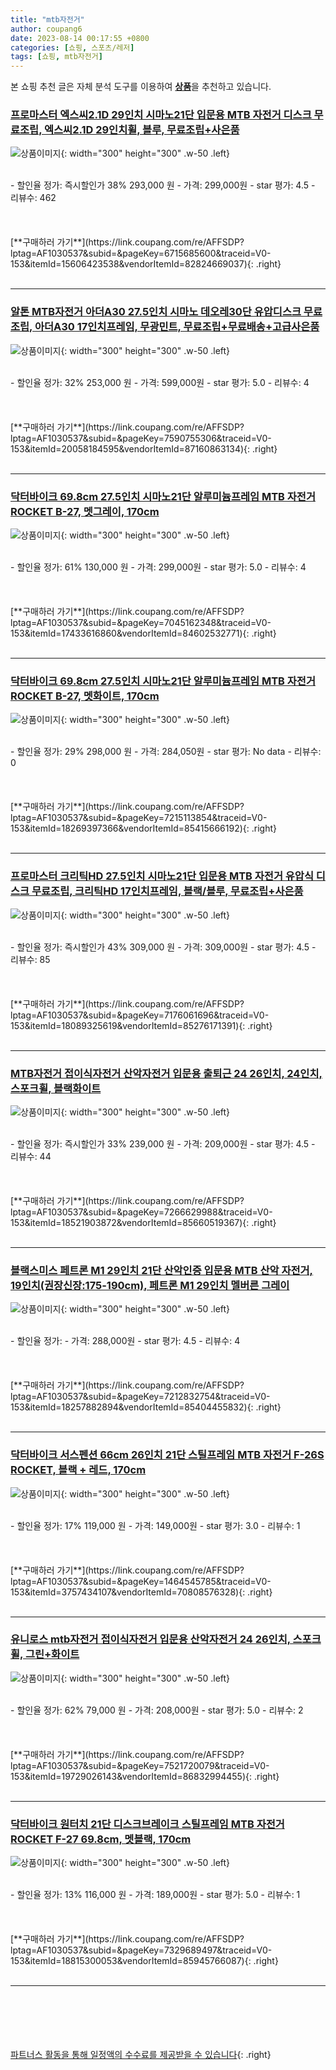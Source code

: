 ```yaml
---
title: "mtb자전거"
author: coupang6
date: 2023-08-14 00:17:55 +0800
categories: [쇼핑, 스포츠/레저]
tags: [쇼핑, mtb자전거]
---
```


본 쇼핑 추천 글은 자체 분석 도구를 이용하여 [**상품**](https://link.coupang.com/a/bao1ui)을 추천하고 있습니다.

### [프로마스터 엑스씨2.1D 29인치 시마노21단 입문용 MTB 자전거 디스크 무료조립, 엑스씨2.1D 29인치휠, 블루, 무료조립+사은품](https://link.coupang.com/re/AFFSDP?lptag=AF1030537&subid=&pageKey=6715685600&traceid=V0-153&itemId=15606423538&vendorItemId=82824669037)

![상품이미지](https://thumbnail10.coupangcdn.com/thumbnails/remote/230x230ex/image/vendor_inventory/c620/a7541e0ccbc9b149bde9babac482597f8635003a31225b0a822630318323.png){: width="300" height="300" .w-50 .left}


<br>
- 할인율 정가: 즉시할인가 38%  293,000   원
- 가격: 299,000원
- star 평가: 4.5
- 리뷰수: 462
<br>
<br>
<br>
<br>
[**구매하러 가기**](https://link.coupang.com/re/AFFSDP?lptag=AF1030537&subid=&pageKey=6715685600&traceid=V0-153&itemId=15606423538&vendorItemId=82824669037){: .right}
<br>
<br>

---

### [알톤 MTB자전거 아더A30 27.5인치 시마노 데오레30단 유압디스크 무료조립, 아더A30 17인치프레임, 무광민트, 무료조립+무료배송+고급사은품](https://link.coupang.com/re/AFFSDP?lptag=AF1030537&subid=&pageKey=7590755306&traceid=V0-153&itemId=20058184595&vendorItemId=87160863134)

![상품이미지](https://thumbnail9.coupangcdn.com/thumbnails/remote/230x230ex/image/vendor_inventory/036c/3b081fee8f22bce6b79ddcf46630b17859940aa2cbeae0debfcdecabffb3.jpg){: width="300" height="300" .w-50 .left}


<br>
- 할인율 정가: 32%  253,000   원
- 가격: 599,000원
- star 평가: 5.0
- 리뷰수: 4
<br>
<br>
<br>
<br>
[**구매하러 가기**](https://link.coupang.com/re/AFFSDP?lptag=AF1030537&subid=&pageKey=7590755306&traceid=V0-153&itemId=20058184595&vendorItemId=87160863134){: .right}
<br>
<br>

---

### [닥터바이크 69.8cm 27.5인치 시마노21단 알루미늄프레임 MTB 자전거 ROCKET B-27, 멧그레이, 170cm](https://link.coupang.com/re/AFFSDP?lptag=AF1030537&subid=&pageKey=7045162348&traceid=V0-153&itemId=17433616860&vendorItemId=84602532771)

![상품이미지](https://thumbnail8.coupangcdn.com/thumbnails/remote/230x230ex/image/retail/images/2023/01/05/9/8/959ba2a9-658c-4299-8701-4d63a848aeeb.jpg){: width="300" height="300" .w-50 .left}


<br>
- 할인율 정가: 61%  130,000   원
- 가격: 299,000원
- star 평가: 5.0
- 리뷰수: 4
<br>
<br>
<br>
<br>
[**구매하러 가기**](https://link.coupang.com/re/AFFSDP?lptag=AF1030537&subid=&pageKey=7045162348&traceid=V0-153&itemId=17433616860&vendorItemId=84602532771){: .right}
<br>
<br>

---

### [닥터바이크 69.8cm 27.5인치 시마노21단 알루미늄프레임 MTB 자전거 ROCKET B-27, 멧화이트, 170cm](https://link.coupang.com/re/AFFSDP?lptag=AF1030537&subid=&pageKey=7215113854&traceid=V0-153&itemId=18269397366&vendorItemId=85415666192)

![상품이미지](https://thumbnail6.coupangcdn.com/thumbnails/remote/230x230ex/image/rs_quotation_api/nmpgrn7j/eac2a04cfb214e34b35458650d013940.jpg){: width="300" height="300" .w-50 .left}


<br>
- 할인율 정가: 29%  298,000   원
- 가격: 284,050원
- star 평가: No data
- 리뷰수: 0
<br>
<br>
<br>
<br>
[**구매하러 가기**](https://link.coupang.com/re/AFFSDP?lptag=AF1030537&subid=&pageKey=7215113854&traceid=V0-153&itemId=18269397366&vendorItemId=85415666192){: .right}
<br>
<br>

---

### [프로마스터 크리틱HD 27.5인치 시마노21단 입문용 MTB 자전거 유압식 디스크 무료조립, 크리틱HD 17인치프레임, 블랙/블루, 무료조립+사은품](https://link.coupang.com/re/AFFSDP?lptag=AF1030537&subid=&pageKey=7176061696&traceid=V0-153&itemId=18089325619&vendorItemId=85276171391)

![상품이미지](https://thumbnail10.coupangcdn.com/thumbnails/remote/230x230ex/image/vendor_inventory/f179/ba8ec284359250ded192a5eea48d00f30e3ab461b2904bc8f0d9291377be.png){: width="300" height="300" .w-50 .left}


<br>
- 할인율 정가: 즉시할인가 43%  309,000   원
- 가격: 309,000원
- star 평가: 4.5
- 리뷰수: 85
<br>
<br>
<br>
<br>
[**구매하러 가기**](https://link.coupang.com/re/AFFSDP?lptag=AF1030537&subid=&pageKey=7176061696&traceid=V0-153&itemId=18089325619&vendorItemId=85276171391){: .right}
<br>
<br>

---

### [MTB자전거 접이식자전거 산악자전거 입문용 출퇴근 24 26인치, 24인치, 스포크휠, 블랙화이트](https://link.coupang.com/re/AFFSDP?lptag=AF1030537&subid=&pageKey=7266629988&traceid=V0-153&itemId=18521903872&vendorItemId=85660519367)

![상품이미지](https://thumbnail7.coupangcdn.com/thumbnails/remote/230x230ex/image/vendor_inventory/4906/a6843d69bcd609f1875e2e10a778282eb02f496acc47e2edc9a453b8b959.jpg){: width="300" height="300" .w-50 .left}


<br>
- 할인율 정가: 즉시할인가 33%  239,000   원
- 가격: 209,000원
- star 평가: 4.5
- 리뷰수: 44
<br>
<br>
<br>
<br>
[**구매하러 가기**](https://link.coupang.com/re/AFFSDP?lptag=AF1030537&subid=&pageKey=7266629988&traceid=V0-153&itemId=18521903872&vendorItemId=85660519367){: .right}
<br>
<br>

---

### [블랙스미스 페트론 M1 29인치 21단 산악인증 입문용 MTB 산악 자전거, 19인치(권장신장:175-190cm), 페트론 M1 29인치 멜버른 그레이](https://link.coupang.com/re/AFFSDP?lptag=AF1030537&subid=&pageKey=7212832754&traceid=V0-153&itemId=18257882894&vendorItemId=85404455832)

![상품이미지](https://thumbnail7.coupangcdn.com/thumbnails/remote/230x230ex/image/vendor_inventory/f8b3/9edc8d6493da42ebb44a59f434832ce7b6dcb6c5f6af9fbb3f8a2ec307f7.jpg){: width="300" height="300" .w-50 .left}


<br>
- 할인율 정가: 
- 가격: 288,000원
- star 평가: 4.5
- 리뷰수: 4
<br>
<br>
<br>
<br>
[**구매하러 가기**](https://link.coupang.com/re/AFFSDP?lptag=AF1030537&subid=&pageKey=7212832754&traceid=V0-153&itemId=18257882894&vendorItemId=85404455832){: .right}
<br>
<br>

---

### [닥터바이크 서스펜션 66cm 26인치 21단 스틸프레임 MTB 자전거 F-26S ROCKET, 블랙 + 레드, 170cm](https://link.coupang.com/re/AFFSDP?lptag=AF1030537&subid=&pageKey=1464545785&traceid=V0-153&itemId=3757434107&vendorItemId=70808576328)

![상품이미지](https://thumbnail7.coupangcdn.com/thumbnails/remote/230x230ex/image/retail/images/2414692476193654-b692e268-7caa-486f-bbbb-7553c939b6ec.jpg){: width="300" height="300" .w-50 .left}


<br>
- 할인율 정가: 17%  119,000   원
- 가격: 149,000원
- star 평가: 3.0
- 리뷰수: 1
<br>
<br>
<br>
<br>
[**구매하러 가기**](https://link.coupang.com/re/AFFSDP?lptag=AF1030537&subid=&pageKey=1464545785&traceid=V0-153&itemId=3757434107&vendorItemId=70808576328){: .right}
<br>
<br>

---

### [유니로스 mtb자전거 접이식자전거 입문용 산악자전거 24 26인치, 스포크휠, 그린+화이트](https://link.coupang.com/re/AFFSDP?lptag=AF1030537&subid=&pageKey=7521720079&traceid=V0-153&itemId=19729026143&vendorItemId=86832994455)

![상품이미지](https://thumbnail8.coupangcdn.com/thumbnails/remote/230x230ex/image/vendor_inventory/0221/b5cc3f9fba5b4365588008505ccfa589e29ee8ef1bd2d4f6c405e143d8f8.jpg){: width="300" height="300" .w-50 .left}


<br>
- 할인율 정가: 62%  79,000   원
- 가격: 208,000원
- star 평가: 5.0
- 리뷰수: 2
<br>
<br>
<br>
<br>
[**구매하러 가기**](https://link.coupang.com/re/AFFSDP?lptag=AF1030537&subid=&pageKey=7521720079&traceid=V0-153&itemId=19729026143&vendorItemId=86832994455){: .right}
<br>
<br>

---

### [닥터바이크 원터치 21단 디스크브레이크 스틸프레임 MTB 자전거 ROCKET F-27 69.8cm, 멧블랙, 170cm](https://link.coupang.com/re/AFFSDP?lptag=AF1030537&subid=&pageKey=7329689497&traceid=V0-153&itemId=18815300053&vendorItemId=85945766087)

![상품이미지](https://thumbnail10.coupangcdn.com/thumbnails/remote/230x230ex/image/retail/images/2023/05/12/11/4/a20d5d78-cc9c-442d-bc2b-eedb376a9856.jpg){: width="300" height="300" .w-50 .left}


<br>
- 할인율 정가: 13%  116,000   원
- 가격: 189,000원
- star 평가: 5.0
- 리뷰수: 1
<br>
<br>
<br>
<br>
[**구매하러 가기**](https://link.coupang.com/re/AFFSDP?lptag=AF1030537&subid=&pageKey=7329689497&traceid=V0-153&itemId=18815300053&vendorItemId=85945766087){: .right}
<br>
<br>

---
<br><br><br><br><br> [파트너스 활동을 통해 일정액의 수수료를 제공받을 수 있습니다](https://link.coupang.com/a/bao1ui){: .right}